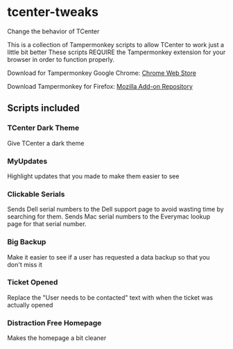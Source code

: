 # tcenter-tweaks
Change the behavior of TCenter

This is a collection of Tampermonkey scripts to allow TCenter to work just a little bit better
These scripts REQUIRE the Tampermonkey extension for your browser in order to function properly.

Download for Tampermonkey Google Chrome: [Chrome Web Store](https://chrome.google.com/webstore/detail/tampermonkey/dhdgffkkebhmkfjojejmpbldmpobfkfo)

Download Tampermonkey for Firefox: [Mozilla Add-on Repository](https://addons.mozilla.org/en-US/firefox/addon/tampermonkey/)

## Scripts included

### TCenter Dark Theme
Give TCenter a dark theme

### MyUpdates
Highlight updates that you made to make them easier to see

### Clickable Serials
Sends Dell serial numbers to the Dell support page to avoid wasting time by searching for them. Sends Mac serial numbers to the Everymac lookup page for that serial number.

### Big Backup
Make it easier to see if a user has requested a data backup so that you don't miss it

### Ticket Opened
Replace the "User needs to be contacted" text with when the ticket was actually opened

### Distraction Free Homepage
Makes the homepage a bit cleaner

